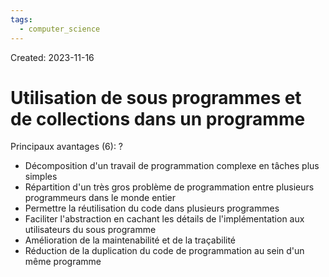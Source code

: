 ```yaml
---
tags:
  - computer_science
---
```

Created: 2023-11-16

# Utilisation de sous programmes et de collections dans un programme

Principaux avantages (6):
?
- Décomposition d'un travail de programmation complexe en tâches plus simples
- Répartition d'un très gros problème de programmation entre plusieurs programmeurs dans le monde entier
- Permettre la réutilisation du code dans plusieurs programmes
- Faciliter l'abstraction en cachant les détails de l'implémentation aux utilisateurs du sous programme
- Amélioration de la maintenabilité et de la traçabilité
- Réduction de la duplication du code de programmation au sein d'un même programme
<!--SR:!2023-11-30,4,210-->